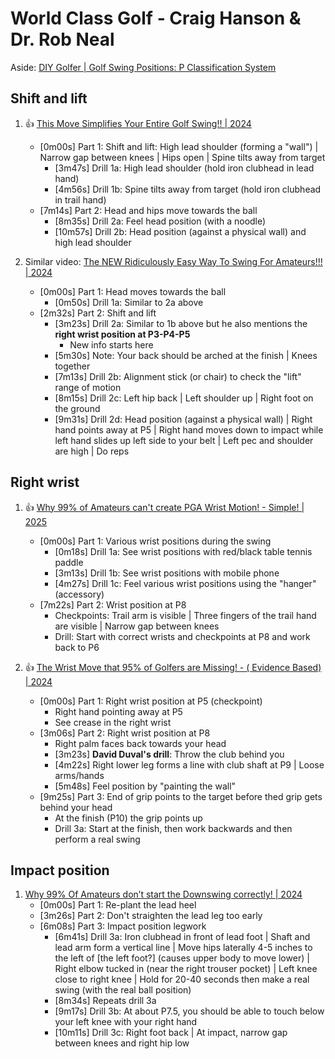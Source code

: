 # World Class Golf - Craig Hanson & Dr. Rob Neal

Aside: [DIY Golfer | Golf Swing Positions: P Classification System](https://www.thediygolfer.com/swing-positions)


## Shift and lift

1. :thumbsup: [This Move Simplifies Your Entire Golf Swing!! | 2024](https://www.youtube.com/watch?v=D5lxLPrpN4k)
   - [0m00s] Part 1: Shift and lift: High lead shoulder (forming a "wall") | Narrow gap between knees |
     Hips open | Spine tilts away from target
     * [3m47s] Drill 1a: High lead shoulder (hold iron clubhead in lead hand)
     * [4m56s] Drill 1b: Spine tilts away from target (hold iron clubhead in trail hand)
   - [7m14s] Part 2: Head and hips move towards the ball
     * [8m35s] Drill 2a: Feel head position (with a noodle)
     * [10m57s] Drill 2b: Head position (against a physical wall) and high lead shoulder

1. Similar video: [The NEW Ridiculously Easy Way To Swing For Amateurs!!! | 2024](https://www.youtube.com/watch?v=XMIG-3NjHXI)
   - [0m00s] Part 1: Head moves towards the ball
     * [0m50s] Drill 1a: Similar to 2a above
   - [2m32s] Part 2: Shift and lift
     * [3m23s] Drill 2a: Similar to 1b above but he also mentions the **right wrist position at P3-P4-P5**
       + New info starts here
     * [5m30s] Note: Your back should be arched at the finish | Knees together
     * [7m13s] Drill 2b: Alignment stick (or chair) to check the "lift" range of motion
     * [8m15s] Drill 2c: Left hip back | Left shoulder up | Right foot on the ground
     * [9m31s] Drill 2d: Head position (against a physical wall) | Right hand points away at P5 |
       Right hand moves down to impact while left hand slides up left side to your belt |
       Left pec and shoulder are high | Do reps


## Right wrist

1. :thumbsup: [Why 99% of Amateurs can't create PGA Wrist Motion! - Simple! | 2025](https://www.youtube.com/watch?v=9nEo7DE_TSA)
   - [0m00s] Part 1: Various wrist positions during the swing
     * [0m18s] Drill 1a: See wrist positions with red/black table tennis paddle
     * [3m13s] Drill 1b: See wrist positions with mobile phone
     * [4m27s] Drill 1c: Feel various wrist positions using the "hanger" (accessory)
   - [7m22s] Part 2: Wrist position at P8
     * Checkpoints: Trail arm is visible | Three fingers of the trail hand are visible | Narrow gap between knees
     * Drill: Start with correct wrists and checkpoints at P8 and work back to P6

1. :thumbsup: [The Wrist Move that 95% of Golfers are Missing! - ( Evidence Based) | 2024](https://www.youtube.com/watch?v=ivxo55uWKFY)
   - [0m00s] Part 1: Right wrist position at P5 (checkpoint)
     * Right hand pointing away at P5
     * See crease in the right wrist
   - [3m06s] Part 2: Right wrist position at P8
     * Right palm faces back towards your head
     * [3m23s] **David Duval's drill**: Throw the club behind you
     * [4m22s] Right lower leg forms a line with club shaft at P9 | Loose arms/hands
     * [5m48s] Feel position by "painting the wall"
   - [9m25s] Part 3: End of grip points to the target before thed grip gets behind your head
     * At the finish (P10) the grip points up
     * Drill 3a: Start at the finish, then work backwards and then perform a real swing


## Impact position

1. [Why 99% Of Amateurs don’t start the Downswing correctly! | 2024](https://www.youtube.com/watch?v=KSEyIaS3GBQ)
   - [0m00s] Part 1: Re-plant the lead heel
   - [3m26s] Part 2: Don't straighten the lead leg too early
   - [6m08s] Part 3: Impact position legwork
     * [6m41s] Drill 3a: Iron clubhead in front of lead foot | Shaft and lead arm form a vertical line |
       Move hips laterally 4-5 inches to the left of [the left foot?] (causes upper body to move lower) |
       Right elbow tucked in (near the right trouser pocket) | Left knee close to right knee |
       Hold for 20-40 seconds then make a real swing (with the real ball position)
     * [8m34s] Repeats drill 3a
     * [9m17s] Drill 3b: At about P7.5, you should be able to touch below your left knee with your right hand
     * [10m11s] Drill 3c: Right foot back | At impact, narrow gap between knees and right hip low

